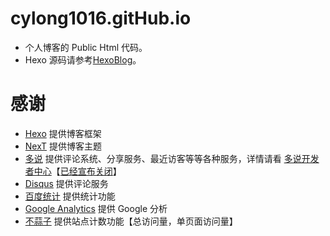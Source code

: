 # cylong1016.gitHub.io

*   个人博客的 Public Html 代码。
*   Hexo 源码请参考[HexoBlog](https://github.com/cylong1016/HexoBlog "HexoBlog")。

# 感谢

*   [Hexo][] 提供博客框架
*   [NexT][] 提供博客主题
*   [多说][] 提供评论系统、分享服务、最近访客等等各种服务，详情请看 [多说开发者中心][]【[已经宣布关闭][1]】
*   [Disqus][] 提供评论服务
*   [百度统计][] 提供统计功能
*   [Google Analytics][] 提供 Google 分析
*   [不蒜子][] 提供站点计数功能【总访问量，单页面访问量】

[Hexo]: https://hexo.io/zh-cn/ "Hexo"
[NexT]: http://theme-next.iissnan.com/ "Next"
[多说]: http://duoshuo.com/ "多说"
[多说开发者中心]: http://dev.duoshuo.com/docs "多说开发者中心"
[百度统计]: http://tongji.baidu.com/ "百度统计"
[Disqus]: https://disqus.com/ "Disqus"
[Google Analytics]: https://www.google.com/intl/zh-CN/analytics/ "Google Analytics"
[不蒜子]: http://ibruce.info/2015/04/04/busuanzi/ "不蒜子"
[1]: http://dev.duoshuo.com/threads/58d1169ae293b89a20c57241 "重要通知: 多说即将关闭"
